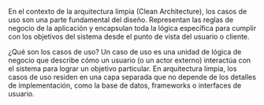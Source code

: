 
En el contexto de la arquitectura limpia (Clean Architecture), los casos de uso son una parte fundamental del diseño. Representan las reglas de negocio de la aplicación y encapsulan toda la lógica específica para cumplir con los objetivos del sistema desde el punto de vista del usuario o cliente.

¿Qué son los casos de uso?
Un caso de uso es una unidad de lógica de negocio que describe cómo un usuario (o un actor externo) interactúa con el sistema para lograr un objetivo particular. En arquitectura limpia, los casos de uso residen en una capa separada que no depende de los detalles de implementación, como la base de datos, frameworks o interfaces de usuario.